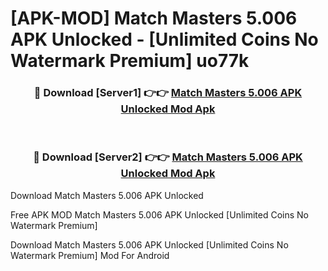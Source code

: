 # [APK-MOD] Match Masters 5.006 APK Unlocked - [Unlimited Coins No Watermark Premium] uo77k



<div align="center">
<h3>🔴 Download [Server1] 👉👉 <a href="https://momento.my/?title=Match_Masters_5.006_APK_Unlocked">Match Masters 5.006 APK Unlocked Mod Apk</a></h3><br>

<h3>🔴 Download [Server2] 👉👉 <a href="https://momento.my/?title=Match_Masters_5.006_APK_Unlocked">Match Masters 5.006 APK Unlocked Mod Apk</a></h3>
</div>



Download Match Masters 5.006 APK Unlocked 

Free APK MOD Match Masters 5.006 APK Unlocked [Unlimited Coins No Watermark Premium]

Download Match Masters 5.006 APK Unlocked [Unlimited Coins No Watermark Premium] Mod For Android
